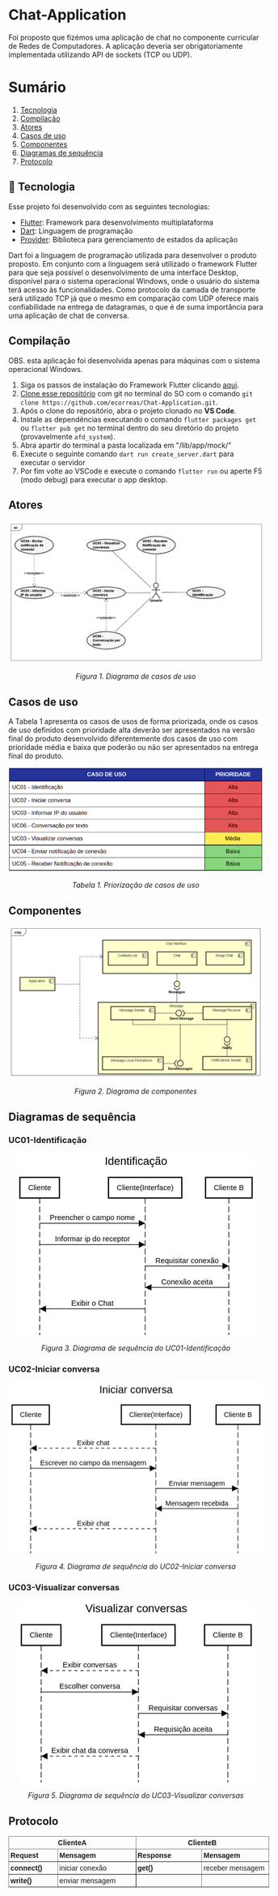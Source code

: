 # Chat-Application

Foi proposto que fizémos uma aplicação de chat no componente curricular de Redes de Computadores. A aplicação deveria ser obrigatoriamente implementada utilizando API de sockets (TCP ou UDP).

# Sumário
1. [Tecnologia](#tecnologia)
2. [Compilação](#compilação)
3. [Atores](#atores)
4. [Casos de uso](#casosdeuso)
5. [Componentes](#componentes)
6. [Diagramas de sequência](#diagramas)
7. [Protocolo](#protocolo)

## 🚀 Tecnologia <a name="tecnologia"></a>

Esse projeto foi desenvolvido com as seguintes tecnologias:

- [Flutter](https://flutter.dev/): Framework para desenvolvimento multiplataforma
- [Dart](https://dart.dev/): Linguagem de programação
- [Provider](https://pub.dev/packages/provider): Biblioteca para gerenciamento de estados da aplicação

Dart foi a linguagem de programação utilizada para desenvolver o produto proposto. Em conjunto com a linguagem  será utilizado o framework Flutter para que seja possível o desenvolvimento de uma interface Desktop, disponível para o sistema operacional Windows, onde o usuário do sistema terá acesso às funcionalidades. Como protocolo da camada de transporte será utilizado TCP já que o mesmo em comparação com UDP oferece mais confiabilidade na entrega de datagramas, o que é de suma importância para uma aplicação de chat de conversa.

## Compilação <a name="compilação"></a>
OBS. esta aplicação foi desenvolvida apenas para máquinas com o sistema operacional Windows.

1. Siga os passos de instalação do Framework Flutter clicando [aqui](https://flutter.dev/docs/get-started/install).
2. [Clone esse repositório](https://help.github.com/en/articles/cloning-a-repository) com git no terminal do SO com o comando `git clone https://github.com/ecorreas/Chat-Application.git`.
3. Após o clone do repositório, abra o projeto clonado no **VS Code**.
4. Instale as dependências executando o comando `flutter packages get` ou `flutter pub get` no terminal dentro do seu diretório do projeto (provavelmente `afd_system`).
5. Abra apartir do terminal a pasta localizada em "/lib/app/mock/"
6. Execute o seguinte comando `dart run create_server.dart` para executar o servidor
6. Por fim volte ao VSCode e execute o comando `flutter run` ou aperte F5 (modo debug) para executar o app desktop.

## Atores <a name="atores"></a>
<p align="center">
  <img src="assets/to_readme/atores.jpeg">
</p>
<p align="center"><em>Figura 1. Diagrama de casos de uso</em></p>

## Casos de uso <a name="casosdeuso"></a>
A Tabela 1 apresenta os casos de usos de forma priorizada, onde os casos de uso definidos com prioridade alta deverão ser apresentados na versão final do produto desenvolvido diferentemente dos casos de uso com prioridade média e baixa que poderão ou não ser apresentados na entrega final do produto.
<p align="center">
  <img src="assets/to_readme/casodeuso.png">
</p>
<p align="center"><em>Tabela 1. Priorização de casos de uso</em></p>

## Componentes <a name="componentes"></a>
<p align="center">
  <img src="assets/to_readme/componentes.jpeg">
</p>
<p align="center"><em>Figura 2. Diagrama de componentes</em></p>

## Diagramas de sequência <a name="diagramas"></a>
### UC01-Identificação ###
<p align="center">
  <img src="assets/to_readme/Identificação.png">
</p>
<p align="center"><em>Figura 3. Diagrama de sequência do UC01-Identificação</em></p>

### UC02-Iniciar conversa ###
<p align="center">
  <img src="assets/to_readme/IniciarConversa.png">
</p>
<p align="center"><em>Figura 4. Diagrama de sequência do UC02-Iniciar conversa</em></p>

### UC03-Visualizar conversas ###
<p align="center">
  <img src="assets/to_readme/visualizarConversas.png">
</p>
<p align="center"><em>Figura 5. Diagrama de sequência do UC03-Visualizar conversas</em></p>

## Protocolo <a name="protocolo"></a>
<table style="border-collapse:collapse;border-spacing:0;table-layout: fixed; width: 516px" class="tg"><colgroup><col style="width: 97px"><col style="width: 155px"><col style="width: 131px"><col style="width: 133px"></colgroup><thead><tr><th style="border-color:inherit;border-style:solid;border-width:1px;font-family:Arial, sans-serif;font-size:14px;font-weight:bold;overflow:hidden;padding:4px 3px;text-align:center;vertical-align:top;word-break:normal" colspan="2">ClienteA</th><th style="border-color:inherit;border-style:solid;border-width:1px;font-family:Arial, sans-serif;font-size:14px;font-weight:bold;overflow:hidden;padding:4px 3px;text-align:center;vertical-align:top;word-break:normal" colspan="2">ClienteB</th></tr></thead><tbody><tr><td style="border-color:inherit;border-style:solid;border-width:1px;font-family:Arial, sans-serif;font-size:14px;font-weight:bold;overflow:hidden;padding:4px 3px;text-align:left;vertical-align:top;word-break:normal">Request</td><td style="border-color:black;border-style:solid;border-width:1px;font-family:Arial, sans-serif;font-size:14px;font-weight:bold;overflow:hidden;padding:4px 3px;text-align:left;vertical-align:top;word-break:normal">Mensagem</td><td style="border-color:inherit;border-style:solid;border-width:1px;font-family:Arial, sans-serif;font-size:14px;font-weight:bold;overflow:hidden;padding:4px 3px;text-align:left;vertical-align:top;word-break:normal">Response</td><td style="border-color:inherit;border-style:solid;border-width:1px;font-family:Arial, sans-serif;font-size:14px;font-weight:bold;overflow:hidden;padding:4px 3px;text-align:left;vertical-align:top;word-break:normal">Mensagem</td></tr><tr><td style="border-color:inherit;border-style:solid;border-width:1px;font-family:Arial, sans-serif;font-size:14px;font-weight:bold;overflow:hidden;padding:4px 3px;text-align:left;vertical-align:top;word-break:normal">connect()</td><td style="border-color:black;border-style:solid;border-width:1px;font-family:Arial, sans-serif;font-size:14px;overflow:hidden;padding:4px 3px;text-align:left;vertical-align:top;word-break:normal">iniciar conexão</td><td style="border-color:inherit;border-style:solid;border-width:1px;font-family:Arial, sans-serif;font-size:14px;font-weight:bold;overflow:hidden;padding:4px 3px;text-align:left;vertical-align:top;word-break:normal">get()</td><td style="border-color:inherit;border-style:solid;border-width:1px;font-family:Arial, sans-serif;font-size:14px;overflow:hidden;padding:4px 3px;text-align:left;vertical-align:top;word-break:normal">receber mensagem</td></tr><tr><td style="border-color:inherit;border-style:solid;border-width:1px;font-family:Arial, sans-serif;font-size:14px;font-weight:bold;overflow:hidden;padding:4px 3px;text-align:left;vertical-align:top;word-break:normal">write()</td><td style="border-color:black;border-style:solid;border-width:1px;font-family:Arial, sans-serif;font-size:14px;overflow:hidden;padding:4px 3px;text-align:left;vertical-align:top;word-break:normal">enviar mensagem</td><td style="border-color:inherit;border-style:solid;border-width:1px;font-family:Arial, sans-serif;font-size:14px;overflow:hidden;padding:4px 3px;text-align:left;vertical-align:top;word-break:normal"></td><td style="border-color:inherit;border-style:solid;border-width:1px;font-family:Arial, sans-serif;font-size:14px;overflow:hidden;padding:4px 3px;text-align:left;vertical-align:top;word-break:normal"></td></tr></tbody></table>
